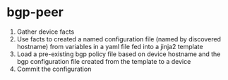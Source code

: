 # bgp-peer 
1. Gather device facts
2. Use facts to created a named configuration file (named by discovered hostname) from variables in a yaml file fed into a jinja2 template
3. Load a pre-existing bgp policy file based on device hostname and the bgp configuration file created from the template to a device
4. Commit the configuration


